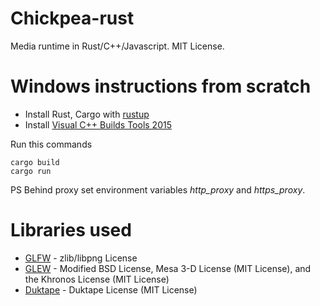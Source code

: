 # Chickpea-rust

Media runtime in Rust/C++/Javascript. MIT License.

# Windows instructions from scratch

 * Install Rust, Cargo with [rustup](https://www.rust-lang.org/en-US/install.html)
 * Install [Visual C++ Builds Tools 2015](http://landinghub.visualstudio.com/visual-cpp-build-tools)

Run this commands

```
cargo build
cargo run
```

PS Behind proxy set environment variables *http_proxy* and *https_proxy*.

# Libraries used

 * [GLFW](https://github.com/glfw/glfw) -  zlib/libpng License
 * [GLEW](https://github.com/nigels-com/glew) -  Modified BSD License, Mesa 3-D License (MIT License), and the Khronos License (MIT License)
 * [Duktape](https://github.com/svaarala/duktape) -  Duktape License (MIT License)